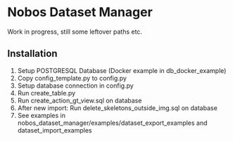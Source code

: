 # Nobos Dataset Manager
Work in progress, still some leftover paths etc.

## Installation
1. Setup POSTGRESQL Database (Docker example in db_docker_example)
2. Copy config_template.py to config.py
3. Setup database connection in config.py
4. Run create_table.py
5. Run create_action_gt_view.sql on database
6. After new import: Run delete_skeletons_outside_img.sql on database
7. See examples in nobos_dataset_manager/examples/dataset_export_examples and dataset_import_examples